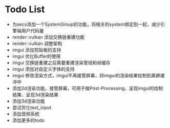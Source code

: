 # Todo List
* 为xecs添加一个SystemGroup的功能，将相关的system绑定到一起，减少引擎端用户代码量
* render::vulkan 添加交换链重建功能
* render::vulkan 调整架构
* imgui 添加剪贴板的支持
* imgui 优化Buffer的使用
* imgui 交换链重建之后需要重建渲染管线和帧缓存
* imgui 添加对自定义字体的支持
* imgui 修改渲染方式，imgui不再接管屏幕，将imgui的渲染结果绘制到离屏缓冲中
* 添加2d渲染功能，接管屏幕，可用于做Post-Processing、呈现imgui的绘制结果、呈现3d渲染结果
* 添加3d渲染功能
* 尝试优化text_input
* 添加音频系统
* 添加更多的todo